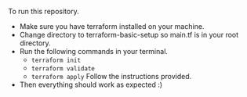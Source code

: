 To run this repository.

* Make sure you have terraform installed on your machine.
* Change directory to terraform-basic-setup so main.tf is in your root directory.
* Run the following commands in your terminal.
  * `terraform init`
  * `terraform validate`
  * `terraform apply` Follow the instructions provided.
* Then everything should work as expected :)
